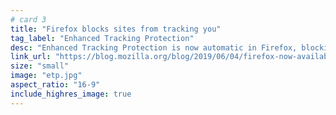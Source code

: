 ```yaml
---
# card 3
title: "Firefox blocks sites from tracking you"
tag_label: "Enhanced Tracking Protection"
desc: "Enhanced Tracking Protection is now automatic in Firefox, blocking sites from tracking you."
link_url: "https://blog.mozilla.org/blog/2019/06/04/firefox-now-available-with-enhanced-tracking-protection-by-default?utm_source=www.mozilla.org&utm_medium=referral&utm_campaign=homepage&utm_content=card"
size: "small"
image: "etp.jpg"
aspect_ratio: "16-9"
include_highres_image: true
---
```

